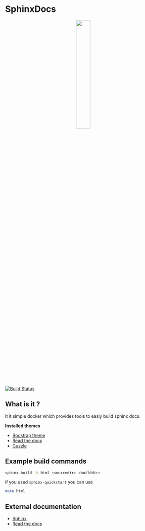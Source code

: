 # SphinxDocs

<p align="center">
  <img src="https://github.com/familqasimov/docker-sphinxdocs/blob/master/logo/logo.svg" height="30%" width="30%">
</p>

[![Build Status](https://travis-ci.org/SloCompTech/docker-sphinxdocs.svg?branch=master)](https://travis-ci.org/SloCompTech/docker-sphinxdocs)

## What is it ?
It it simple docker which provides tools to easly build sphinx docs.

**Installed themes**
- [Boostrap theme](https://github.com/ryan-roemer/sphinx-bootstrap-theme)
- [Read the docs](https://github.com/rtfd/sphinx_rtd_theme)
- [Guzzle](https://github.com/guzzle/guzzle_sphinx_theme)

## Example build commands
```bash
sphinx-build -b html <sourcedir> <builddir>
```
if you used `sphinx-quickstart` you can use
```bash
make html
```

## External documentation
- [Sphinx](http://www.sphinx-doc.org/en/master/usage/quickstart.html)
- [Read the docs](https://docs.readthedocs.io/en/latest/getting_started.html)
